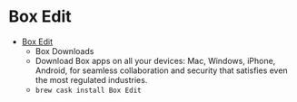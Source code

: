 # Box Edit
- [Box Edit](https://www.box.com/resources/downloads)
  -  Box Downloads
  - Download Box apps on all your devices: Mac, Windows, iPhone, Android, for seamless collaboration and security that satisfies even the most regulated industries.
  - `brew cask install Box Edit`
